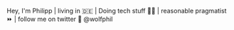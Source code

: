 Hey, I'm Philipp | living in 🇩🇪  | Doing tech stuff 👨‍💻 | reasonable pragmatist ⏩ | follow me on twitter 📱 @wolfphil
